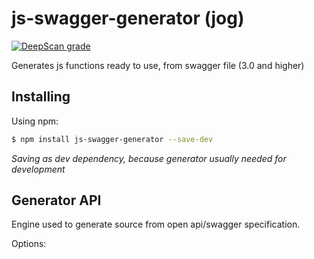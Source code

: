 # js-swagger-generator (jog)
[![DeepScan grade](https://deepscan.io/api/teams/5441/projects/7228/branches/69523/badge/grade.svg)](https://deepscan.io/dashboard#view=project&tid=5441&pid=7228&bid=69523)

Generates js functions ready to use, from swagger file (3.0 and higher)

## Installing

Using npm:
```bash
$ npm install js-swagger-generator --save-dev
```
*Saving as dev dependency, because generator usually needed for development* 

## Generator API

Engine used to generate source from open api/swagger specification. 
 
Options:

